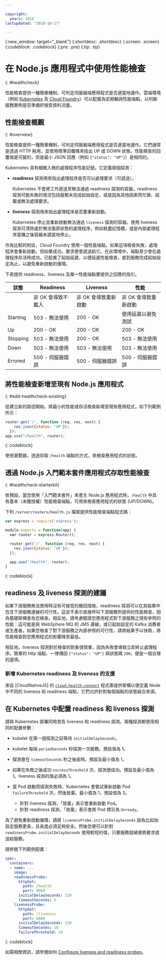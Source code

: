 ```yaml
---

copyright:
  years: 2018
lastupdated: "2018-10-17"

---
```


{:new_window: target="_blank"}
{:shortdesc: .shortdesc}
{:screen: .screen}
{:codeblock: .codeblock}
{:pre: .pre}
{:tip: .tip}

# 在 Node.js 應用程式中使用性能檢查
{: #healthcheck}

性能檢查提供一種簡單機制，可判定伺服器端應用程式是否適當地運作。雲端環境（例如 [Kubernetes](https://www.ibm.com/cloud/container-service) 及 [Cloud Foundry](https://www.ibm.com/cloud/cloud-foundry)）可以配置為定期輪詢性能端點，以判斷服務實例是否準備好接受資料流量。

## 性能檢查概觀
{: #overview}

性能檢查提供一種簡單機制，可判定伺服器端應用程式是否適當地運作。它們通常是透過 HTTP 耗用，並使用標準回覆碼來指出 UP 或 DOWN 狀態。性能檢查的回覆值是可變的，但是最小 JSON 回應（例如 `{"status": "UP"}`）是相同的。

Kubernetes 具有細緻入微的處理程序性能記號。它定義兩個探測：

- _**readiness**_ 探測用來指出處理程序是否可以處理要求（可遞送）。

  Kubernetes 不會將工作遞送至無法通過 readiness 探測的容器。readiness 探測可能失敗的情況包括服務未完成起始設定，或是因為其他因素而忙碌、超載或無法處理要求。

- _**liveness**_ 探測用來指出處理程序是否要重新啟動。

  Kubernetes 停止並重新啟動無法通過 `liveness` 探測的容器。使用 liveness 探測可清除處於無法復原狀態的處理程序，例如耗盡記憶體，或是內部處理程序當機之後容器未適當地停止。

作為比較的附註，Cloud Foundry 使用一個性能端點。如果這項檢查失敗，處理程序會重新啟動，但如果成功，要求便會遞送給它。在此環境中，端點至少會在處理程序存活時成功。已配置了起始延遲，以便延遲性能檢查，直到服務完成起始設定為止，以避免重新啟動的循環。

下表提供 readiness、liveness 及單一性能端點要提供之回應的指引。

|狀態| Readiness                   | Liveness                   |性能|
|----------|-----------------------------|----------------------------|---------------------------|
|          | 非 OK 會導致不載入| 非 OK 會導致重新啟動| 非 OK 會導致重新啟動|
| Starting | 503 - 無法使用| 200 - OK                   |使用延遲以避免測試|
| Up       | 200 - OK                    | 200 - OK                   | 200 - OK                  |
| Stopping | 503 - 無法使用| 200 - OK                   | 503 - 無法使用|
| Down     | 503 - 無法使用| 503 - 無法使用| 503 - 無法使用|
| Errored  |500 - 伺服器錯誤|500 - 伺服器錯誤|500 - 伺服器錯誤|

## 將性能檢查新增至現有 Node.js 應用程式
{: #add-healthcheck-existing}

從建立新的路徑開始，將最小的性能或存活檢查新增至現有應用程式，如下列範例所示：
```js
router.get('/', function (req, res, next) {
    res.json({status: 'UP'});
  });
app.use("/health", router);
```
{: codeblock}

使用瀏覽器，透過存取 `/health` 端點的方式，來檢查應用程式的狀態。

## 透過 Node.js 入門範本套件應用程式存取性能檢查
{: #healthcheck-starterkit}

依預設，當您使用「入門範本套件」來產生 Node.js 應用程式時，`/health` 中具有基本（未獲授權）性能檢查端點，可用來檢查應用程式的狀態 (UP/DOWN)。

下列 `/server/routers/health.js` 檔案提供性能檢查端點程式碼：

```js
var express = require('express');

module.exports = function(app) {
  var router = express.Router();

  router.get('/', function (req, res, next) {
    res.json({status: 'UP'});
  });

  app.use("/health", router);
}
```
{: codeblock}

## readiness 及 liveness 探測的建議

如果下游服務無法使用時沒有可接受的撤回措施，readiness 探測可以在其結果中包含下游服務連線的可行性。這並不表示直接呼叫下游服務所提供的性能檢查，因為基礎架構會為您檢查。相反地，請考慮驗證您應用程式對下游服務之現有參照的性能：這可能是與 WebSphere MQ 的 JMS 連線，或已起始設定的 Kafka 消費者或生產者。如果您檢查了對下游服務之內部參照的可行性，請將結果予以快取，將性能檢查對您應用程式的影響降至最低。

相反地，liveness 探測對於檢查的對象很慎重，因為失敗會導致立即終止處理程序。簡單的 http 端點、一律傳回 `{"status": "UP"}` 與狀態碼 `200`，便是一個合理的選項。

### 新增 Kubernetes readiness 及 liveness 的支援

來自 [CloudNativeJS] 的 [`cloud-health-connect`](https://github.com/CloudNativeJS/cloud-health-connect) 程式庫提供架構以便定義 Node 中不同的 liveness 和 readiness 端點，它們允許針對每個端點的狀態組合來源。

## 在 Kubernetes 中配置 readiness 和 liveness 探測

請與 Kubernetes 部署同時宣告 liveness 和 readiness 探測。兩種探測都使用相同的配置參數：

* kubelet 在第一個探測之前等待 `initialDelaySeconds`。

* kubelet 每隔 `periodSeconds` 秒探測一次服務。預設值為 1。

* 探測會在 `timeoutSeconds` 秒之後逾時。預設及最小值為 1。

* 如果在失敗之後成功 `successThreshold` 次，探測便成功。預設及最小值為 1。liveness 探測的值必須為 1。

* 當 Pod 啟動而探測失敗時，Kubernetes 會嘗試重新啟動 Pod `failureThreshold` 次，然後放棄。最小值為 1，預設值為 3。
    - 針對 liveness 探測，「放棄」表示會重新啟動 Pod。
    - 針對 readiness 探測，「放棄」表示會將 Pod 標示為 `Unready`。

為了避免重新啟動循環，請將 `livenessProbe.initialDelaySeconds` 設為比起始設定服務更長，且長度必須足夠安全。然後您便可以針對 `readinessProbe.initialDelaySeconds` 使用較短的值，只要服務就緒便將要求遞送給服務。

請參閱下列範例配置：
```yaml
spec:
  containers:
  - name: ...
    image: ...
    readinessProbe:
      httpGet:
        path: /health
        port: 8080
      initialDelaySeconds: 120
      timeoutSeconds: 5
    livenessProbe:
      httpGet:
        path: /liveness
        port: 8080
      initialDelaySeconds: 130
      timeoutSeconds: 10
      failureThreshold: 10
```
{: codeblock}

如需相關資訊，請參閱如何 [Configure liveness and readiness probes](https://kubernetes.io/docs/tasks/configure-pod-container/configure-liveness-readiness-probes/)。
